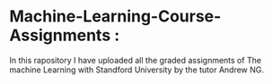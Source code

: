 # Machine-Learning-Course-Assignments : 
In this  rapository I have uploaded all the graded assignments of The machine Learning with Standford University by the tutor Andrew NG.
